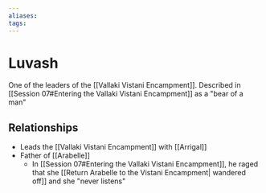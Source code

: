 ```yaml
---
aliases: 
tags: 
---
```


# Luvash

One of the leaders of the [[Vallaki Vistani Encampment]].  Described in [[Session 07#Entering the Vallaki Vistani Encampment]] as a "bear of a man"

## Relationships

- Leads the [[Vallaki Vistani Encampment]] with [[Arrigal]]
- Father of [[Arabelle]]
	- In [[Session 07#Entering the Vallaki Vistani Encampment]], he raged that she [[Return Arabelle to the Vistani Encampment| wandered off]] and she "never listens"